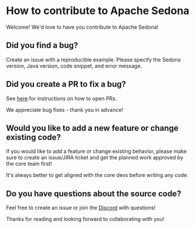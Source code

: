 <!--
 Licensed to the Apache Software Foundation (ASF) under one
 or more contributor license agreements.  See the NOTICE file
 distributed with this work for additional information
 regarding copyright ownership.  The ASF licenses this file
 to you under the Apache License, Version 2.0 (the
 "License"); you may not use this file except in compliance
 with the License.  You may obtain a copy of the License at

   http://www.apache.org/licenses/LICENSE-2.0

 Unless required by applicable law or agreed to in writing,
 software distributed under the License is distributed on an
 "AS IS" BASIS, WITHOUT WARRANTIES OR CONDITIONS OF ANY
 KIND, either express or implied.  See the License for the
 specific language governing permissions and limitations
 under the License.
 -->

# How to contribute to Apache Sedona

Welcome!  We'd love to have you contribute to Apache Sedona!

## Did you find a bug?

Create an issue with a reproducible example.  Please specify the Sedona version, Java version, code snippet, and error message.

## Did you create a PR to fix a bug?

See [here](https://sedona.apache.org/latest/community/rule/#make-a-pull-request) for instructions on how to open PRs.

We appreciate bug fixes - thank you in advance!

## Would you like to add a new feature or change existing code?

If you would like to add a feature or change existing behavior, please make sure to create an issue/JIRA ticket and get the planned work approved by the core team first!

It's always better to get aligned with the core devs before writing any code.

## Do you have questions about the source code?

Feel free to create an issue or join the [Discord](https://share.hsforms.com/1Ndql_ZigTdmLlVQc_d1o4gqga4q) with questions!

Thanks for reading and looking forward to collaborating with you!
